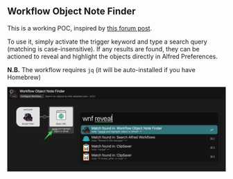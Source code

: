 ## Workflow Object Note Finder

This is a working POC, inspired by [this forum post](https://www.alfredforum.com/topic/22718-how-to-make-objects-in-workflows-searchable-via-in-alfred-bar/).

To use it, simply activate the trigger keyword and type a search query (matching is case-insensitive). If any results are found, they can be actioned to reveal and highlight the objects directly in Alfred Preferences.

**N.B.** The workflow requires `jq` (it will be auto-installed if you have Homebrew)

<img src=example.png width="1119" />
